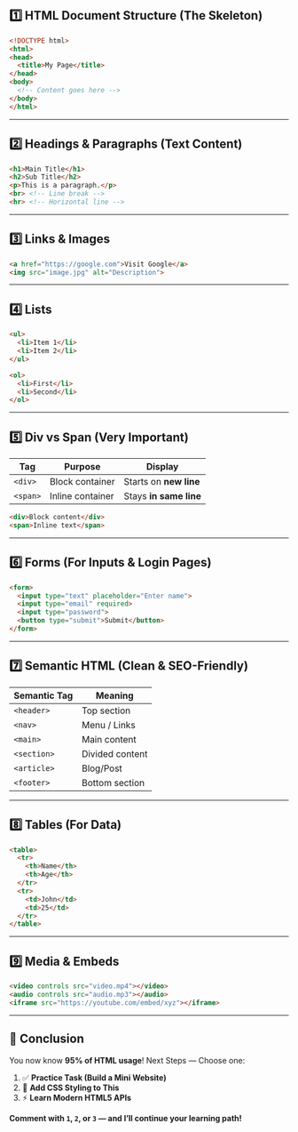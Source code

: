 


## 1️⃣ HTML Document Structure (The Skeleton)

```html
<!DOCTYPE html>
<html>
<head>
  <title>My Page</title>
</head>
<body>
  <!-- Content goes here -->
</body>
</html>
````

---

## 2️⃣ Headings & Paragraphs (Text Content)

```html
<h1>Main Title</h1>
<h2>Sub Title</h2>
<p>This is a paragraph.</p>
<br> <!-- Line break -->
<hr> <!-- Horizontal line -->
```

---

## 3️⃣ Links & Images

```html
<a href="https://google.com">Visit Google</a>
<img src="image.jpg" alt="Description">
```

---

## 4️⃣ Lists

```html
<ul>
  <li>Item 1</li>
  <li>Item 2</li>
</ul>

<ol>
  <li>First</li>
  <li>Second</li>
</ol>
```

---

## 5️⃣ Div vs Span (Very Important)

| Tag      | Purpose          | Display                |
| -------- | ---------------- | ---------------------- |
| `<div>`  | Block container  | Starts on **new line** |
| `<span>` | Inline container | Stays **in same line** |

```html
<div>Block content</div>
<span>Inline text</span>
```

---

## 6️⃣ Forms (For Inputs & Login Pages)

```html
<form>
  <input type="text" placeholder="Enter name">
  <input type="email" required>
  <input type="password">
  <button type="submit">Submit</button>
</form>
```

---

## 7️⃣ Semantic HTML (Clean & SEO-Friendly)

| Semantic Tag | Meaning         |
| ------------ | --------------- |
| `<header>`   | Top section     |
| `<nav>`      | Menu / Links    |
| `<main>`     | Main content    |
| `<section>`  | Divided content |
| `<article>`  | Blog/Post       |
| `<footer>`   | Bottom section  |

---

## 8️⃣ Tables (For Data)

```html
<table>
  <tr>
    <th>Name</th>
    <th>Age</th>
  </tr>
  <tr>
    <td>John</td>
    <td>25</td>
  </tr>
</table>
```

---

## 9️⃣ Media & Embeds

```html
<video controls src="video.mp4"></video>
<audio controls src="audio.mp3"></audio>
<iframe src="https://youtube.com/embed/xyz"></iframe>
```

---

## 🎉 Conclusion

You now know **95% of HTML usage**!
Next Steps — Choose one:

1. ✅ **Practice Task (Build a Mini Website)**
2. 🎨 **Add CSS Styling to This**
3. ⚡ **Learn Modern HTML5 APIs**

**Comment with `1`, `2`, or `3` — and I’ll continue your learning path!**

```

